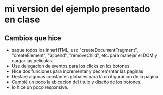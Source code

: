 # mi version del ejemplo presentado en clase
## Cambios que hice
- saque todos los innerHTML, uso "createDocumentFragment", "createElement", "append", "removeChild", etc. para manejar el DOM y cargar las peliculas.
- Use delegacion de eventos para los clicks en los botones.
- Hice dos funciones para incrementar y decrementar las paginas
- Declare algunas constantes globales para la configuracion de la pagina
- Cambié un poco la ubicacion del titulo y diseño de los botones.
- lo hice un poco responsive.
